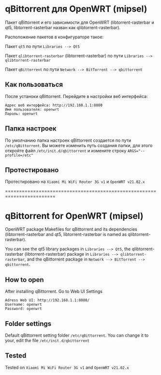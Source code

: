 # qBittorrent для OpenWRT (mipsel)
Пакет qBittorrent и его зависимости для OpenWRT (libtorrent-rasterbar и qt5, libtorrent-rasterbar назван как qlibtorrent-rasterbar).

Расположение пакетов в конфигураторе такое:

Пакет `qt5` по пути `Libraries --> Qt5`

Пакет `qlibtorrent-rasterbar` (libtorrent-rasterbar) по пути `Libraries --> qlibtorrent-rasterbar`

Пакет `qBittorrent` по пути `Network --> BitTorrent --> qbittorrent`


## Как пользоваться
После устаноки qBittorrent. Перейдите в настройки веб интерфейса:
```
Адрес веб интерфейса: http://192.168.1.1:8080
Имя пользователя: openwrt
Пароль: openwrt
```


## Папка настроек
По умолчанию папка настроек qBittorrent создается по пути `/etc/qBittorrent`. Вы можете изменить путь создания папки, для этого откройте файл `/etc/init.d/qbittorrent` и измените строку `ARGS="--profile=/etc"`


## Протестировано
Протестировано на `Xiaomi Mi WiFi Router 3G v1` и `OpenWRT v21.02.x`


========================================================================
# qBittorrent for OpenWRT (mipsel)
OpenWRT package Makefiles for qBittorrent and its dependencies (libtorrent-rasterbar and qt5, libtorrent-rasterbar is named as qlibtorrent-rasterbar).

You can see the qt5 library packages in `Libraries --> Qt5`, the qlibtorrent-rasterbar (libtorrent-rasterbar) package in `Libraries --> qlibtorrent-rasterbar`, and the qBittorrent package in `Network --> BitTorrent --> qbittorrent`.

## How to open
After installing qBittorrent. Go to Web UI Settings 
```
Adress Web UI: http://192.168.1.1:8080/
Username: openwrt
Password: openwrt
```

## Folder settings
Default qBittorrent setting folder `/etc/qBittorrent`. You can change it to your, edit the file `/etc/init.d/qbittorrent`

## Tested
Tested on `Xiaomi Mi WiFi Router 3G v1` and `OpenWRT v21.02.x`
